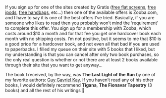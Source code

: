 If you sign up for one of the sites created by Gratis (<a href="http://www.FreeFlatScreens.com/?r=13882371" target="_blank">free flat screens</a>, <a href="http://www.freeiPods.com/?r=14756414" target="_blank">free ipods</a>, <a href="http://www.FreeHandbags.com/?r=14980492" target="_blank" class="broken_link">free handbags</a>, etc&#8230;) then one of the available offers is Zooba.com, and I have to say it is one of the best offers I&#8217;ve tried. Basically, if you are someone who likes to read then you probably won&#8217;t mind the &#8216;requirement&#8217; to complete this offer. You sign up for a membership with Zooba, which costs around $10 a month and for that fee you get one hardcover book each month with no shipping costs. I&#8217;m not positive, but it seems to me that $10 is a good price for a hardcover book, and not even all that bad if you are used to paperbacks. I filled my queue on their site with 5 books that I liked, but my understanding is that you can cancel after only two book purchases, so the only real question is whether or not there are at least 2 books available through their site that you want to get anyway&#8230;

The book I received, by the way, was **The Last Light of the Sun** by one of my favorite authors: <a href="http://www.brightweavings.com/" target="_blank">Guy Gavriel Kay</a>. If you haven&#8217;t read any of his other books, I would definitely recommend **Tigana**, **The Fionavar Tapestry** (3 books) and all the rest of his writings 🙂